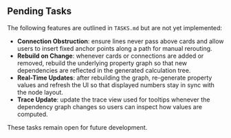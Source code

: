 ## Pending Tasks

The following features are outlined in `TASKS.md` but are not yet implemented:

- **Connection Obstruction**: ensure lines never pass above cards and allow users to insert fixed anchor points along a path for manual rerouting.
- **Rebuild on Change**: whenever cards or connections are added or removed, rebuild the underlying property graph so that new dependencies are reflected in the generated calculation tree.
- **Real-Time Updates**: after rebuilding the graph, re-generate property values and refresh the UI so that displayed numbers stay in sync with the node layout.
- **Trace Update**: update the trace view used for tooltips whenever the dependency graph changes so users can inspect how values are computed.

These tasks remain open for future development.

